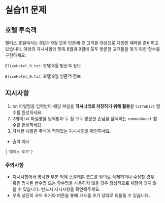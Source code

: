 # 실습11 문제
## 호텔 투숙객
엘리스 호텔에서는 8월과 9월 모두 방문해 준 고객을 대상으로 다양한 혜택을 준비하고 있습니다. 아래의 지시사항에 맞춰 8월과 9월에 모두 방문한 고객들을 찾기 위한 함수를 구현하세요.

`EliceHotel_8.txt`: 호텔 8월 방문객 정보

`EliceHotel_9.txt`: 호텔 9월 방문객 정보

## 지시사항

1. txt 파일명을 입력받아 해당 파일을 **딕셔너리로 저장하기 위해 활용**할 `txtToDict` 함수를 완성하세요.
2. 2개의 txt 파일명을 입력받아 두 월 모두 방문한 손님을 탐색하는 `commonGuest` 함수를 완성하세요.
3. 자세한 내용은 주석에 적혀있는 지시사항을 확인하세요.
- 출력 예시

```
{'엘리스 토끼'}
```

### 주의사항

- 지시사항에서 명시한 부분 외에 스켈레톤 코드를 임의로 삭제하거나 수정할 경우, 혹은 명시된 변수명 또는 함수명을 사용하지 않을 경우 정상적으로 채점이 되지 않을 수 있습니다. 반드시 지시사항을 확인해주세요.
- 우측 상단의 코드 초기화 버튼을 통해 코드를 초기 상태로 되돌릴 수 있습니다.